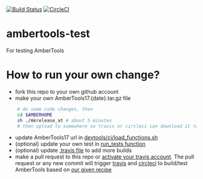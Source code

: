 [![Build Status](https://travis-ci.org/Amber-MD/ambertools-test.svg?branch=nightly)](https://travis-ci.org/Amber-MD/ambertools-test)
[![CircleCI](https://circleci.com/gh/Amber-MD/ambertools-test/tree/nightly.svg?style=svg)](https://circleci.com/gh/Amber-MD/ambertools-test/tree/nightly)

# ambertools-test
For testing AmberTools

# How to run your own change?
- fork this repo to your own github account
- make your own AmberTools17.{date}.tar.gz file
```bash
    # do some code changes, then
    cd $AMBERHOME
    sh ./mkrelease_at # about 5 minutes
    # then upload to somewhere so travis or circleci can download it (we give instruction for them to do that).
```
- update AmberTools17 url in [devtools/ci/load_functions.sh](devtools/ci/load_functions.sh)
- (optional) update your own test in [run_tests function](devtools/ci/load_functions.sh)
- (optional) update [.travis file](https://github.com/Amber-MD/ambertools-test/blob/nightly/.travis.yml#L3) to add more builds
- make a pull request to this repo or [activate your travis account](https://travis-ci.org/getting_started). The pull request or any new commit will trigger [travis](https://travis-ci.org/Amber-MD/ambertools-test) and [circleci](https://circleci.com/gh/Amber-MD/ambertools-test) to build/test AmberTools based on [our given recipe](https://github.com/Amber-MD/ambertools-test/blob/nightly/.travis.yml)
